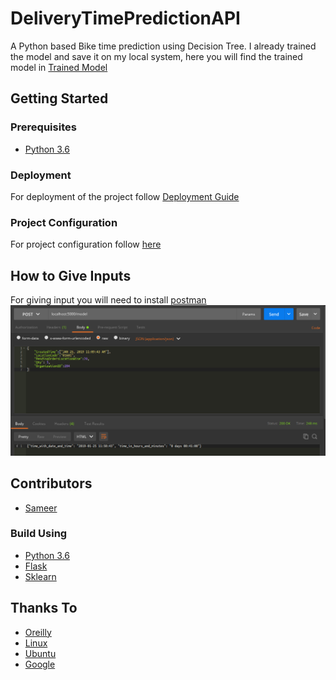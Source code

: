 # DeliveryTimePredictionAPI
A Python based Bike time prediction using Decision Tree. I already trained the model and save it on my local system, here you will find the trained model in [Trained Model](server/webapp/model/)

## Getting Started
### Prerequisites
* [Python 3.6](https://www.python.org/downloads/release/python-360/)

### Deployment
For deployment of the project follow [Deployment Guide](docs/deployment.md)

### Project Configuration
For project configuration follow [here](docs/configuration.md)

## How to Give Inputs
For giving input you will need to install [postman](https://www.getpostman.com/)
![Screenshot](extras/postman_output.png)

## Contributors
- [Sameer](https://github.com/sameershewakram)

### Build Using
* [Python 3.6](https://www.python.org/downloads/release/python-360/)
* [Flask](http://flask.pocoo.org/)
* [Sklearn](https://scikit-learn.org/stable/)

## Thanks To
* [Oreilly](https://www.oreilly.com/ideas/how-a-restful-api-server-reacts-to-requests)
* [Linux](https://www.linux.org/)
* [Ubuntu](https://www.ubuntu.com/)
* [Google](https://www.google.com)
